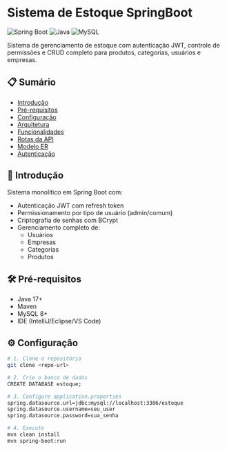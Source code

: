 # Sistema de Estoque SpringBoot

![Spring Boot](https://img.shields.io/badge/Spring%20Boot-3.1+-6DB33F?logo=spring)
![Java](https://img.shields.io/badge/Java-17-007396?logo=java)
![MySQL](https://img.shields.io/badge/MySQL-8+-4479A1?logo=mysql)

Sistema de gerenciamento de estoque com autenticação JWT, controle de permissões e CRUD completo para produtos, categorias, usuários e empresas.

## 📋 Sumário
- [Introdução](#-introdução)
- [Pré-requisitos](#-pré-requisitos)
- [Configuração](#-configuração)
- [Arquitetura](#-arquitetura)
- [Funcionalidades](#-funcionalidades)
- [Rotas da API](#-rotas-da-api)
- [Modelo ER](#-modelo-entidade-relacionamento)
- [Autenticação](#-sistema-de-autenticação-jwt)

## 🌟 Introdução
Sistema monolítico em Spring Boot com:
- Autenticação JWT com refresh token
- Permissionamento por tipo de usuário (admin/comum)
- Criptografia de senhas com BCrypt
- Gerenciamento completo de:
  - Usuários
  - Empresas
  - Categorias
  - Produtos

## 🛠️ Pré-requisitos
- Java 17+
- Maven
- MySQL 8+
- IDE (IntelliJ/Eclipse/VS Code)

## ⚙️ Configuração
```bash
# 1. Clone o repositório
git clone <repo-url>

# 2. Crie o banco de dados
CREATE DATABASE estoque;

# 3. Configure application.properties
spring.datasource.url=jdbc:mysql://localhost:3306/estoque
spring.datasource.username=seu_user
spring.datasource.password=sua_senha

# 4. Execute
mvn clean install
mvn spring-boot:run

